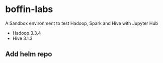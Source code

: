 # boffin-labs
A Sandbox environment to test Hadoop, Spark and Hive with Jupyter Hub

- Hadoop 3.3.4 
- Hive 3.1.3

## Add helm repo


